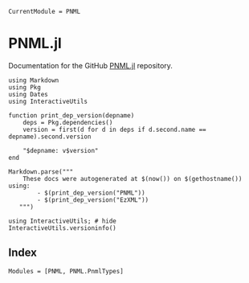 ```@meta
CurrentModule = PNML
```

# PNML.jl

Documentation for the GitHub 
[PNML.jl](https://github.com/strangehurst/PNML.jl) repository.

```@eval
using Markdown
using Pkg
using Dates
using InteractiveUtils

function print_dep_version(depname)
    deps = Pkg.dependencies()
    version = first(d for d in deps if d.second.name == depname).second.version

    "$depname: v$version"
end

Markdown.parse("""
	These docs were autogenerated at $(now()) on $(gethostname()) using:
        - $(print_dep_version("PNML"))
	    - $(print_dep_version("EzXML"))
   """)
```

```@repl
using InteractiveUtils; # hide
InteractiveUtils.versioninfo()
```

## Index

```@index
Modules = [PNML, PNML.PnmlTypes]
```

